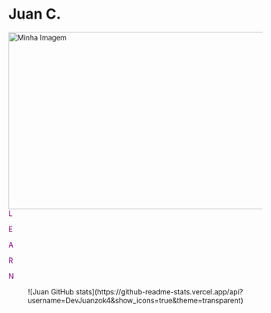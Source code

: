 # Juan C.

<div>
<img width="900px" height="350px" src="https://cdnb.artstation.com/p/assets/images/images/048/282/733/original/exceptrea-gamerroom-1-revisioned-0.gif?1649761105" alt="Minha Imagem" style="float: left; margin-right: 10px;">
  
<span style="color: #800080;">L </span>

<span style="color: #800080;">E</span>

<span style="color: #800080;">A</span>

<span style="color: #800080;">R</span>

<span style="color: #800080;">N</span>
</div>

<center>
  ![Juan GitHub stats](https://github-readme-stats.vercel.app/api?username=DevJuanzok4&show_icons=true&theme=transparent)
</center>

